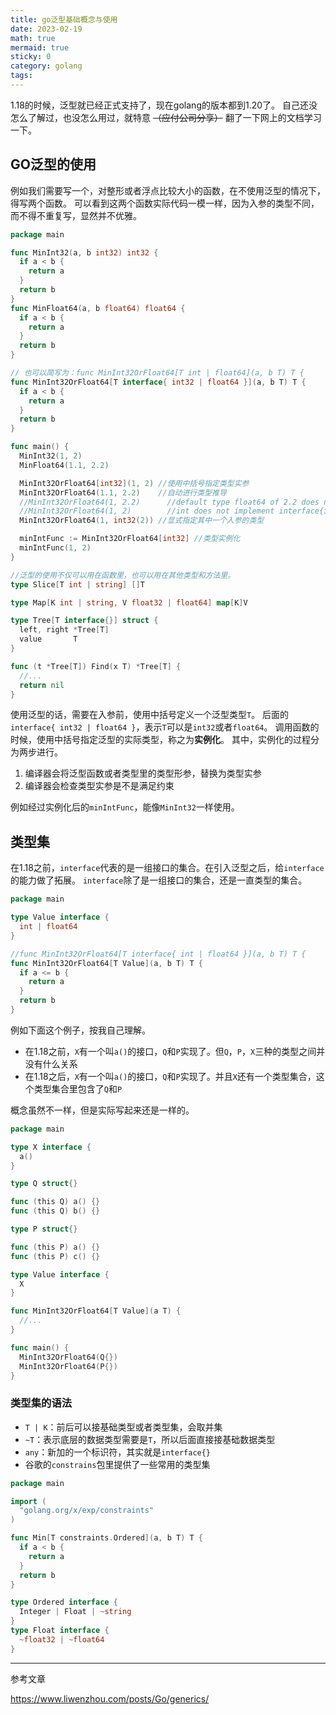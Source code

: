 ```yaml
---
title: go泛型基础概念与使用
date: 2023-02-19
math: true
mermaid: true
sticky: 0
category: golang
tags:
---
```


1.18的时候，泛型就已经正式支持了，现在golang的版本都到1.20了。
自己还没怎么了解过，也没怎么用过，就特意 ~~（应付公司分享）~~ 翻了一下网上的文档学习一下。

## GO泛型的使用

例如我们需要写一个，对整形或者浮点比较大小的函数，在不使用泛型的情况下，得写两个函数。
可以看到这两个函数实际代码一模一样，因为入参的类型不同，而不得不重复写，显然并不优雅。

```go
package main

func MinInt32(a, b int32) int32 {
  if a < b {
    return a
  }
  return b
}
func MinFloat64(a, b float64) float64 {
  if a < b {
    return a
  }
  return b
}

// 也可以简写为：func MinInt32OrFloat64[T int | float64](a, b T) T {
func MinInt32OrFloat64[T interface{ int32 | float64 }](a, b T) T {
  if a < b {
    return a
  }
  return b
}

func main() {
  MinInt32(1, 2)
  MinFloat64(1.1, 2.2)

  MinInt32OrFloat64[int32](1, 2) //使用中括号指定类型实参
  MinInt32OrFloat64(1.1, 2.2)    //自动进行类型推导
  //MinInt32OrFloat64(1, 2.2)      //default type float64 of 2.2 does not match inferred type int for T
  //MinInt32OrFloat64(1, 2)        //int does not implement interface{int32|float64} (int missing in int32 | float64)
  MinInt32OrFloat64(1, int32(2)) //显式指定其中一个入参的类型

  minIntFunc := MinInt32OrFloat64[int32] //类型实例化
  minIntFunc(1, 2)
}

//泛型的使用不仅可以用在函数里，也可以用在其他类型和方法里。
type Slice[T int | string] []T

type Map[K int | string, V float32 | float64] map[K]V

type Tree[T interface{}] struct {
  left, right *Tree[T]
  value       T
}

func (t *Tree[T]) Find(x T) *Tree[T] {
  //...
  return nil
}
```

使用泛型的话，需要在入参前，使用中括号定义一个泛型类型`T`。
后面的`interface{ int32 | float64 }`，表示`T`可以是`int32`或者`float64`。
调用函数的时候，使用中括号指定泛型的实际类型，称之为**实例化**。
其中，实例化的过程分为两步进行。

1. 编译器会将泛型函数或者类型里的类型形参，替换为类型实参
2. 编译器会检查类型实参是不是满足约束

例如经过实例化后的`minIntFunc`，能像`MinInt32`一样使用。

## 类型集

在1.18之前，`interface`代表的是一组接口的集合。在引入泛型之后，给`interface`的能力做了拓展。
`interface`除了是一组接口的集合，还是一直类型的集合。

```go
package main

type Value interface {
  int | float64
}

//func MinInt32OrFloat64[T interface{ int | float64 }](a, b T) T {
func MinInt32OrFloat64[T Value](a, b T) T {
  if a <= b {
    return a
  }
  return b
}
```

例如下面这个例子，按我自己理解。

+ 在1.18之前，`X`有一个叫`a()`的接口，`Q`和`P`实现了。但`Q`，`P`，`X`三种的类型之间并没有什么关系
+ 在1.18之后，`X`有一个叫`a()`的接口，`Q`和`P`实现了。并且`X`还有一个类型集合，这个类型集合里包含了`Q`和`P`

概念虽然不一样，但是实际写起来还是一样的。

```go
package main

type X interface {
  a()
}

type Q struct{}

func (this Q) a() {}
func (this Q) b() {}

type P struct{}

func (this P) a() {}
func (this P) c() {}

type Value interface {
  X
}

func MinInt32OrFloat64[T Value](a T) {
  //...
}

func main() {
  MinInt32OrFloat64(Q{})
  MinInt32OrFloat64(P{})
}
```

### 类型集的语法

+ `T | K`：前后可以接基础类型或者类型集，会取并集
+ `~T`：表示底层的数据类型需要是`T`，所以后面直接接基础数据类型
+ `any`：新加的一个标识符，其实就是`interface{}`
+ 谷歌的`constrains`包里提供了一些常用的类型集

```go
package main

import (
  "golang.org/x/exp/constraints"
)

func Min[T constraints.Ordered](a, b T) T {
  if a < b {
    return a
  }
  return b
}

type Ordered interface {
  Integer | Float | ~string
}
type Float interface {
  ~float32 | ~float64
}
```

---

参考文章

https://www.liwenzhou.com/posts/Go/generics/

